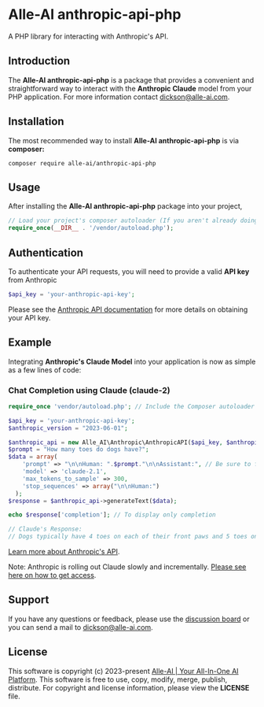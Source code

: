# Alle-AI anthropic-api-php

A PHP library for interacting with Anthropic's API.


## Introduction

The **Alle-AI anthropic-api-php** is a package that provides a convenient and straightforward way to interact with the **Anthropic Claude** model from your PHP application.
For more information contact [dickson@alle-ai.com](mailto:dickson@alle-ai.com).


## Installation
The most recommended way to install **Alle-AI anthropic-api-php** is via **composer:**

```shell
composer require alle-ai/anthropic-api-php
```

## Usage

After installing the **Alle-AI anthropic-api-php** package into your project,

```php
// Load your project's composer autoloader (If you aren't already doing so).
require_once(__DIR__ . '/vendor/autoload.php');
```

## Authentication
To authenticate your API requests, you will need to provide a valid **API key** from Anthropic

```php
$api_key = 'your-anthropic-api-key';
```

Please see the [Anthropic API documentation](https://console.anthropic.com/docs) for more details on obtaining your API key.


## Example

Integrating **Anthropic's Claude Model** into your application is now as simple as a few lines of code:

### Chat Completion using Claude (claude-2)

```php
require_once 'vendor/autoload.php'; // Include the Composer autoloader

$api_key = 'your-anthropic-api-key';
$anthropic_version = "2023-06-01";

$anthropic_api = new Alle_AI\Anthropic\AnthropicAPI($api_key, $anthropic_version);
$prompt = "How many toes do dogs have?";
$data = array(
    'prompt' => "\n\nHuman: ".$prompt."\n\nAssistant:", // Be sure to format prompt appropriately
    'model' => 'claude-2.1',
    'max_tokens_to_sample' => 300,
    'stop_sequences' => array("\n\nHuman:")
  );
$response = $anthropic_api->generateText($data);

echo $response['completion']; // To display only completion

// Claude's Response: 
// Dogs typically have 4 toes on each of their front paws and 5 toes on each of their back paws, for a total of 18 toes.
```
[Learn more about Anthropic's API](https://console.anthropic.com/docs/api).

Note: Anthropic is rolling out Claude slowly and incrementally. [Please see here on how to get access](https://console.anthropic.com/docs/access).


## Support

If you have any questions or feedback, please use the [discussion board](https://github.com/Alle-AI/anthropic-api-php/discussions) or you can send a mail to [dickson@alle-ai.com](mailto:dickson@alle-ai.com).

## License

This software is copyright (c) 2023-present [Alle-AI | Your All-In-One AI Platform](https://alle-ai.com).
This software is free to use, copy, modify, merge, publish, distribute.
For copyright and license information, please view the **LICENSE** file.

